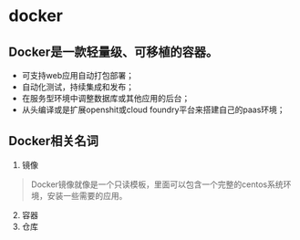 # docker
## Docker是一款轻量级、可移植的容器。

* 可支持web应用自动打包部署；
* 自动化测试，持续集成和发布；
* 在服务型环境中调整数据库或其他应用的后台；
* 从头编译或是扩展openshit或cloud foundry平台来搭建自己的paas环境；

## Docker相关名词

1. 镜像
> Docker镜像就像是一个只读模板，里面可以包含一个完整的centos系统环境，安装一些需要的应用。

2. 容器
3. 仓库
